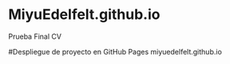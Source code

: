 # MiyuEdelfelt.github.io
Prueba Final CV

#Despliegue de proyecto en GitHub Pages
miyuedelfelt.github.io
